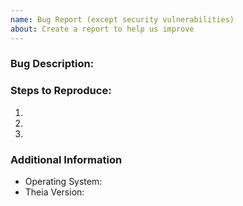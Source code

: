 ```yaml
---
name: Bug Report (except security vulnerabilities)
about: Create a report to help us improve
---
```


<!-- Please provide a detailed description of the bug. -->
<!-- Note: This template is not meant for security vulnerabilities disclosure -->
<!-- Any such issue, created in this repo, will be deleted on sight -->
<!-- Instead please report vulnerabilities to the Eclipse Foundation's security team -->
<!-- For more details, please read SECURITY.md in the repository root -->
### Bug Description:

<!-- Please provide clear steps to reproduce the bug. -->
### Steps to Reproduce:

1.
2.
3.

<!-- Please provide any additional information available. -->
<!-- Additional information can be in the form of logs, screenshots, screencasts. -->

### Additional Information

- Operating System:
- Theia Version:
